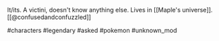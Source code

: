 It/its. A victini, doesn't know anything else. Lives in [[Maple's universe]]. [[@confusedandconfuzzled]]

#characters #legendary #asked #pokemon #unknown_mod 